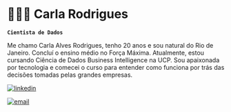 # 👩🏽‍💻 Carla Rodrigues

**`Cientista de Dados`**

Me chamo Carla Alves Rodrigues, tenho 20 anos e sou natural do Rio de Janeiro. Concluí o ensino médio no Força Máxima. Atualmente, estou cursando Ciência de Dados Business Intelligence na UCP. Sou apaixonada por tecnologia e comecei o curso para entender como funciona por trás das decisões tomadas pelas grandes empresas. 

<p align="left">
    <a href="https://www.linkedin.com/in/carla-rodrigues-0331a91bb/">
        <img 
            alt="linkedin" 
            title="LinkedIn" 
            src="  https://custom-icon-badges.demolab.com/badge/br.linkedin.com/?src=go-pa&trk=sem-ga_campid.12619604099?logo=linkedin&logoSource=feather"
        />
    </a>
<p align="left">
    <a href="https://is.gd/carlarodrigues">
        <img 
            alt="email" 
            title="Contate me" 
            src="https://custom-icon-badges.demolab.com/badge/-carlarod756@gmail.com-red?style=for-the-badge&logo=mail&label=Contate me"
        />
    </a>

